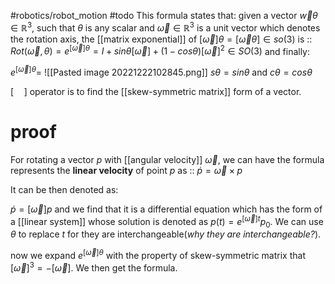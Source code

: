 #robotics/robot_motion #todo 
This formula states that: given a vector $\vec{w}\theta \in \mathbb{R}^3$, such that $\theta$ is any scalar and $\vec{\omega} \in \mathbb{R}^3$ is a unit vector which denotes the rotation axis, the [[matrix exponential]] of $[\vec{\omega}]\theta = [\vec{\omega}\theta] \in so(3)$ is ::
$Rot(\vec{\omega},\theta) = e^{[\vec{\omega}]\theta} = I + sin\theta[\vec{\omega}] + (1-cos\theta)[\vec{\omega}]^2 \in SO(3)$ and finally:

$e^{[\vec{\omega}]\theta} =$ ![[Pasted image 20221222102845.png]]
$s\theta =sin \theta$ and $c\theta = cos\theta$ 

$[  \quad ]$ operator is to find the [[skew-symmetric matrix]] form of a vector.

# proof 

For rotating a vector $p$ with [[angular velocity]] $\vec{\omega}$, we can have the formula represents the **linear velocity** of point $p$ as ::
$\dot{p} = \vec{\omega} \times p$ 

It can be then denoted as:

$\dot{p} = [\vec{\omega}]p$  and we find that it is a differential equation which has the form of a [[linear system]] whose solution is denoted as $p(t) = e^{[\vec{\omega}]t} p_0$. We can use $\theta$ to replace $t$ for they are interchangeable(​*why they are interchangeable?*).

now we expand $e^{[\vec{\omega}]\theta}$ with the property of skew-symmetric matrix that $[\vec{\omega}]^3 = -[\vec{\omega}]$. We then get the formula.

‍